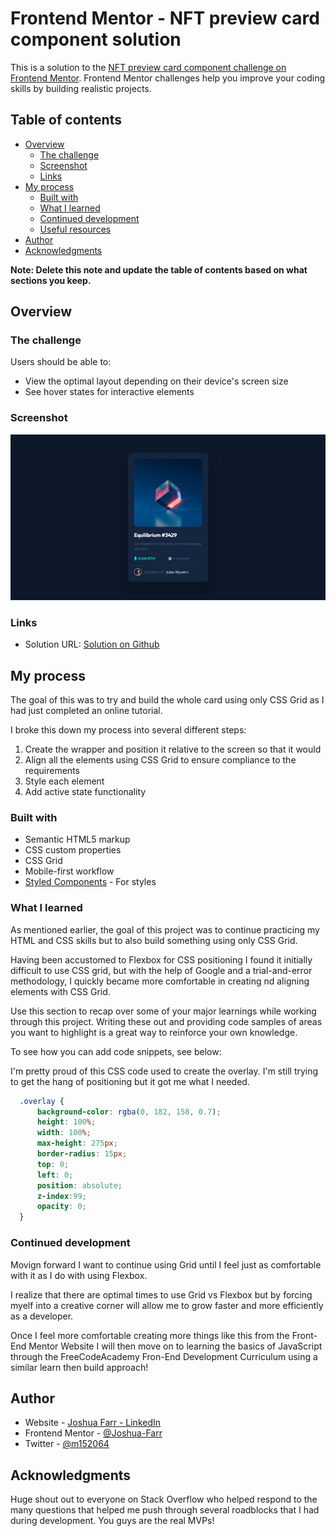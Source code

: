 # Frontend Mentor - NFT preview card component solution

This is a solution to the [NFT preview card component challenge on Frontend Mentor](https://www.frontendmentor.io/challenges/nft-preview-card-component-SbdUL_w0U). Frontend Mentor challenges help you improve your coding skills by building realistic projects. 

## Table of contents

- [Overview](#overview)
  - [The challenge](#the-challenge)
  - [Screenshot](#screenshot)
  - [Links](#links)
- [My process](#my-process)
  - [Built with](#built-with)
  - [What I learned](#what-i-learned)
  - [Continued development](#continued-development)
  - [Useful resources](#useful-resources)
- [Author](#author)
- [Acknowledgments](#acknowledgments)

**Note: Delete this note and update the table of contents based on what sections you keep.**

## Overview

### The challenge

Users should be able to:

- View the optimal layout depending on their device's screen size
- See hover states for interactive elements

### Screenshot

![Final Product](Screenshot.png)


### Links

- Solution URL: [Solution on Github](https://github.com/Joshua-Farr/NFT-Card-Preview)

## My process

The goal of this was to try and build the whole card using only CSS Grid as I had just completed an online tutorial. 

I broke this down my process into several different steps:
1. Create the wrapper and position it relative to the screen so that it would 
2. Align all the elements using CSS Grid to ensure compliance to the requirements
3. Style each element
4. Add active state functionality



### Built with

- Semantic HTML5 markup
- CSS custom properties
- CSS Grid
- Mobile-first workflow
- [Styled Components](https://styled-components.com/) - For styles

### What I learned


As mentioned earlier, the goal of this project was to continue practicing my HTML and CSS skills but to also build something using only CSS Grid. 

Having been accustomed to Flexbox for CSS positioning I found it initially difficult to use CSS grid, but with the help of Google and a trial-and-error methodology, I quickly became more comfortable in creating nd aligning elements with CSS Grid. 


Use this section to recap over some of your major learnings while working through this project. Writing these out and providing code samples of areas you want to highlight is a great way to reinforce your own knowledge.

To see how you can add code snippets, see below:

I'm pretty proud of this CSS code used to create the overlay. I'm still trying to get the hang of positioning but it got me what I needed. 

```css
  .overlay {
      background-color: rgba(0, 182, 158, 0.7);
      height: 100%;
      width: 100%;
      max-height: 275px;
      border-radius: 15px;
      top: 0;
      left: 0;
      position: absolute;
      z-index:99;
      opacity: 0;
  }
```

### Continued development

Movign forward I want to continue using Grid until I feel just as comfortable with it as I do with using Flexbox. 

I realize that there are optimal times to use Grid vs Flexbox but by forcing myelf into a creative corner will allow me to grow faster and more efficiently as a developer. 

Once I feel more comfortable creating more things like this from the Front-End Mentor Website I will then move on to learning the basics of JavaScript through the FreeCodeAcademy Fron-End Development Curriculum using a similar learn then build approach!


## Author

- Website - [Joshua Farr - LinkedIn](https://www.linkedin.com/in/joshuaafarr/)
- Frontend Mentor - [@Joshua-Farr](https://www.frontendmentor.io/profile/Joshua-Farr)
- Twitter - [@m152064](https://www.twitter.com/m152064)


## Acknowledgments

Huge shout out to everyone on Stack Overflow who helped respond to the many questions that helped me push through several roadblocks that I had during development. You guys are the real MVPs!
